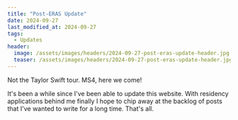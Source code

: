 ```yaml
---
title: "Post-ERAS Update"
date: 2024-09-27
last_modified_at: 2024-09-27
tags:
  - Updates
header:
  image: /assets/images/headers/2024-09-27-post-eras-update-header.jpg
  teaser: /assets/images/headers/2024-09-27-post-eras-update-header.jpg
---
```


Not the Taylor Swift tour. MS4, here we come!

It's been a while since I've been able to update this website. With residency applications behind me finally I hope to chip away at the backlog of posts that I've wanted to write for a long time. That's all.

